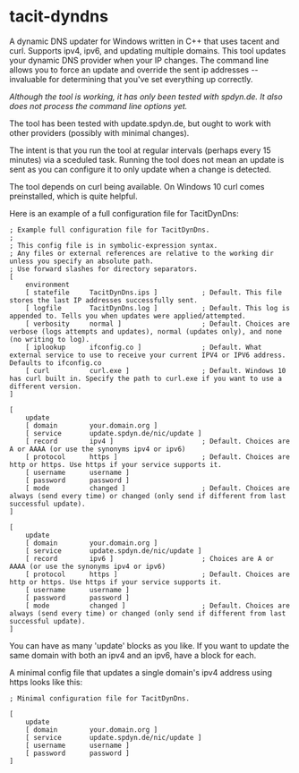 # tacit-dyndns
A dynamic DNS updater for Windows written in C++ that uses tacent and curl. Supports ipv4, ipv6, and updating multiple domains. This tool updates your dynamic DNS provider when your IP changes. The command line allows you to force an update and override the sent ip addresses -- invaluable for determining that you've set everything up correctly.

_Although the tool is working, it has only been tested with spdyn.de. It also does not process the command line options yet._

The tool has been tested with update.spdyn.de, but ought to work with other providers (possibly with minimal changes).

The intent is that you run the tool at regular intervals (perhaps every 15 minutes) via a sceduled task. Running the tool does not mean an update is sent as you can configure it to only update when a change is detected.

The tool depends on curl being available. On Windows 10 curl comes preinstalled, which is quite helpful.

Here is an example of a full configuration file for TacitDynDns:

```
; Example full configuration file for TacitDynDns.
;
; This config file is in symbolic-expression syntax.
; Any files or external references are relative to the working dir unless you specify an absolute path.
; Use forward slashes for directory separators.
[
    environment
    [ statefile     TacitDynDns.ips ]           ; Default. This file stores the last IP addresses successfully sent.
    [ logfile       TacitDynDns.log ]           ; Default. This log is appended to. Tells you when updates were applied/attempted.
    [ verbosity     normal ]                    ; Default. Choices are verbose (logs attempts and updates), normal (updates only), and none (no writing to log).
    [ iplookup      ifconfig.co ]               ; Default. What external service to use to receive your current IPV4 or IPV6 address. Defaults to ifconfig.co
    [ curl          curl.exe ]                  ; Default. Windows 10 has curl built in. Specify the path to curl.exe if you want to use a different version.
]

[
    update
    [ domain        your.domain.org ]
    [ service       update.spdyn.de/nic/update ]
    [ record        ipv4 ]                      ; Default. Choices are A or AAAA (or use the synonyms ipv4 or ipv6)
    [ protocol      https ]                     ; Default. Choices are http or https. Use https if your service supports it.
    [ username      username ]
    [ password      password ]
    [ mode          changed ]                   ; Default. Choices are always (send every time) or changed (only send if different from last successful update).
]

[
    update
    [ domain        your.domain.org ]
    [ service       update.spdyn.de/nic/update ]
    [ record        ipv6 ]                      ; Choices are A or AAAA (or use the synonyms ipv4 or ipv6)
    [ protocol      https ]                     ; Default. Choices are http or https. Use https if your service supports it.
    [ username      username ]
    [ password      password ]
    [ mode          changed ]                   ; Default. Choices are always (send every time) or changed (only send if different from last successful update).
]
```

You can have as many 'update' blocks as you like. If you want to update the same domain with both an ipv4 and an ipv6, have a block for each.

A minimal config file that updates a single domain's ipv4 address using https looks like this:

```
; Minimal configuration file for TacitDynDns.

[
    update
    [ domain        your.domain.org ]
    [ service       update.spdyn.de/nic/update ]
    [ username      username ]
    [ password      password ]
]
```
